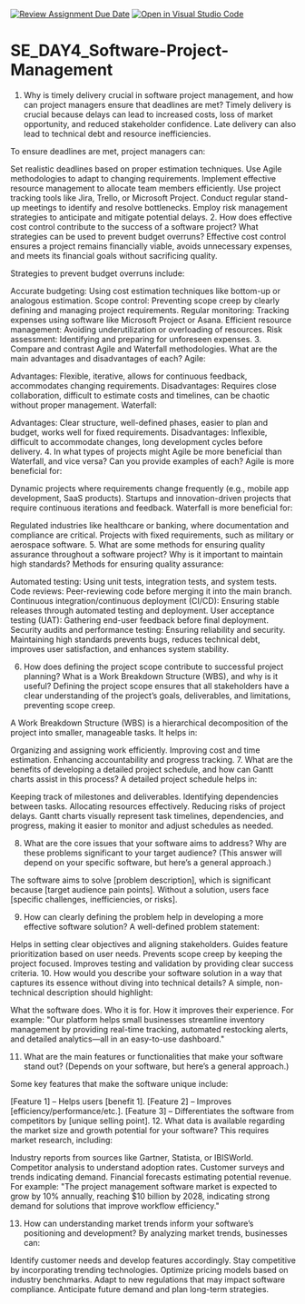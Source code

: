 [![Review Assignment Due Date](https://classroom.github.com/assets/deadline-readme-button-22041afd0340ce965d47ae6ef1cefeee28c7c493a6346c4f15d667ab976d596c.svg)](https://classroom.github.com/a/9pw6JKcu)
[![Open in Visual Studio Code](https://classroom.github.com/assets/open-in-vscode-2e0aaae1b6195c2367325f4f02e2d04e9abb55f0b24a779b69b11b9e10269abc.svg)](https://classroom.github.com/online_ide?assignment_repo_id=18612275&assignment_repo_type=AssignmentRepo)
# SE_DAY4_Software-Project-Management
1. Why is timely delivery crucial in software project management, and how can project managers ensure that deadlines are met?
Timely delivery is crucial because delays can lead to increased costs, loss of market opportunity, and reduced stakeholder confidence. Late delivery can also lead to technical debt and resource inefficiencies.

To ensure deadlines are met, project managers can:

Set realistic deadlines based on proper estimation techniques.
Use Agile methodologies to adapt to changing requirements.
Implement effective resource management to allocate team members efficiently.
Use project tracking tools like Jira, Trello, or Microsoft Project.
Conduct regular stand-up meetings to identify and resolve bottlenecks.
Employ risk management strategies to anticipate and mitigate potential delays.
2. How does effective cost control contribute to the success of a software project? What strategies can be used to prevent budget overruns?
Effective cost control ensures a project remains financially viable, avoids unnecessary expenses, and meets its financial goals without sacrificing quality.

Strategies to prevent budget overruns include:

Accurate budgeting: Using cost estimation techniques like bottom-up or analogous estimation.
Scope control: Preventing scope creep by clearly defining and managing project requirements.
Regular monitoring: Tracking expenses using software like Microsoft Project or Asana.
Efficient resource management: Avoiding underutilization or overloading of resources.
Risk assessment: Identifying and preparing for unforeseen expenses.
3. Compare and contrast Agile and Waterfall methodologies. What are the main advantages and disadvantages of each?
Agile:

Advantages: Flexible, iterative, allows for continuous feedback, accommodates changing requirements.
Disadvantages: Requires close collaboration, difficult to estimate costs and timelines, can be chaotic without proper management.
Waterfall:

Advantages: Clear structure, well-defined phases, easier to plan and budget, works well for fixed requirements.
Disadvantages: Inflexible, difficult to accommodate changes, long development cycles before delivery.
4. In what types of projects might Agile be more beneficial than Waterfall, and vice versa? Can you provide examples of each?
Agile is more beneficial for:

Dynamic projects where requirements change frequently (e.g., mobile app development, SaaS products).
Startups and innovation-driven projects that require continuous iterations and feedback.
Waterfall is more beneficial for:

Regulated industries like healthcare or banking, where documentation and compliance are critical.
Projects with fixed requirements, such as military or aerospace software.
5. What are some methods for ensuring quality assurance throughout a software project? Why is it important to maintain high standards?
Methods for ensuring quality assurance:

Automated testing: Using unit tests, integration tests, and system tests.
Code reviews: Peer-reviewing code before merging it into the main branch.
Continuous integration/continuous deployment (CI/CD): Ensuring stable releases through automated testing and deployment.
User acceptance testing (UAT): Gathering end-user feedback before final deployment.
Security audits and performance testing: Ensuring reliability and security.
Maintaining high standards prevents bugs, reduces technical debt, improves user satisfaction, and enhances system stability.

6. How does defining the project scope contribute to successful project planning? What is a Work Breakdown Structure (WBS), and why is it useful?
Defining the project scope ensures that all stakeholders have a clear understanding of the project’s goals, deliverables, and limitations, preventing scope creep.

A Work Breakdown Structure (WBS) is a hierarchical decomposition of the project into smaller, manageable tasks. It helps in:

Organizing and assigning work efficiently.
Improving cost and time estimation.
Enhancing accountability and progress tracking.
7. What are the benefits of developing a detailed project schedule, and how can Gantt charts assist in this process?
A detailed project schedule helps in:

Keeping track of milestones and deliverables.
Identifying dependencies between tasks.
Allocating resources effectively.
Reducing risks of project delays.
Gantt charts visually represent task timelines, dependencies, and progress, making it easier to monitor and adjust schedules as needed.

8. What are the core issues that your software aims to address? Why are these problems significant to your target audience?
(This answer will depend on your specific software, but here’s a general approach.)

The software aims to solve [problem description], which is significant because [target audience pain points]. Without a solution, users face [specific challenges, inefficiencies, or risks].

9. How can clearly defining the problem help in developing a more effective software solution?
A well-defined problem statement:

Helps in setting clear objectives and aligning stakeholders.
Guides feature prioritization based on user needs.
Prevents scope creep by keeping the project focused.
Improves testing and validation by providing clear success criteria.
10. How would you describe your software solution in a way that captures its essence without diving into technical details?
A simple, non-technical description should highlight:

What the software does.
Who it is for.
How it improves their experience.
For example:
"Our platform helps small businesses streamline inventory management by providing real-time tracking, automated restocking alerts, and detailed analytics—all in an easy-to-use dashboard."

11. What are the main features or functionalities that make your software stand out?
(Depends on your software, but here’s a general approach.)

Some key features that make the software unique include:

[Feature 1] – Helps users [benefit 1].
[Feature 2] – Improves [efficiency/performance/etc.].
[Feature 3] – Differentiates the software from competitors by [unique selling point].
12. What data is available regarding the market size and growth potential for your software?
This requires market research, including:

Industry reports from sources like Gartner, Statista, or IBISWorld.
Competitor analysis to understand adoption rates.
Customer surveys and trends indicating demand.
Financial forecasts estimating potential revenue.
For example:
"The project management software market is expected to grow by 10% annually, reaching $10 billion by 2028, indicating strong demand for solutions that improve workflow efficiency."

13. How can understanding market trends inform your software’s positioning and development?
By analyzing market trends, businesses can:

Identify customer needs and develop features accordingly.
Stay competitive by incorporating trending technologies.
Optimize pricing models based on industry benchmarks.
Adapt to new regulations that may impact software compliance.
Anticipate future demand and plan long-term strategies.
